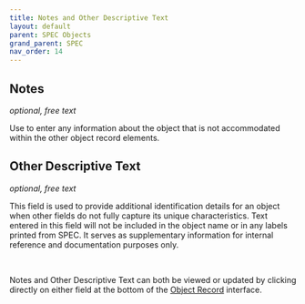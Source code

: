 ```yaml
---
title: Notes and Other Descriptive Text
layout: default
parent: SPEC Objects
grand_parent: SPEC
nav_order: 14
---
```


## Notes  
*optional, free text*
   
Use to enter any information about the object that is not accommodated within the other object record elements.


## Other Descriptive Text  
*optional, free text*

This field is used to provide additional identification details for an object when other fields do not fully capture its unique characteristics. Text entered in this field will not be included in the object name or in any labels printed from SPEC. It serves as supplementary information for internal reference and documentation purposes only.

&nbsp; 
&nbsp; 

Notes and Other Descriptive Text can both be viewed or updated by clicking directly on either field at the bottom of the [Object Record](https://nypl.github.io/pres-docs/spec/specObjectsObjectRecord.html) interface.